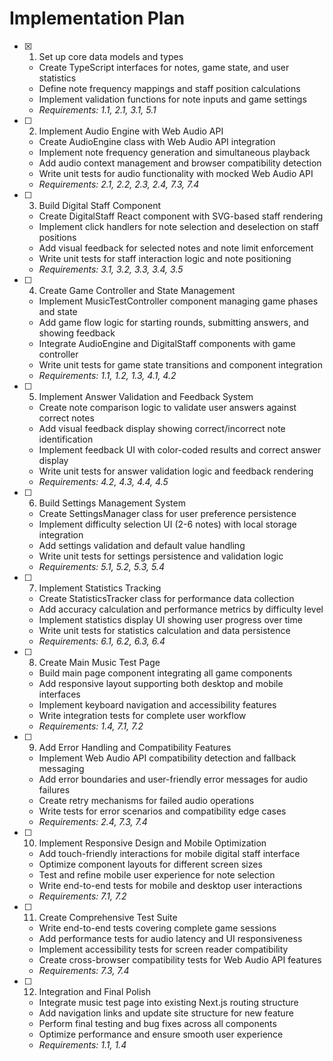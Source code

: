 # Implementation Plan

- [x] 1. Set up core data models and types
  - Create TypeScript interfaces for notes, game state, and user statistics
  - Define note frequency mappings and staff position calculations
  - Implement validation functions for note inputs and game settings
  - _Requirements: 1.1, 2.1, 3.1, 5.1_

- [ ] 2. Implement Audio Engine with Web Audio API
  - Create AudioEngine class with Web Audio API integration
  - Implement note frequency generation and simultaneous playback
  - Add audio context management and browser compatibility detection
  - Write unit tests for audio functionality with mocked Web Audio API
  - _Requirements: 2.1, 2.2, 2.3, 2.4, 7.3, 7.4_

- [ ] 3. Build Digital Staff Component
  - Create DigitalStaff React component with SVG-based staff rendering
  - Implement click handlers for note selection and deselection on staff positions
  - Add visual feedback for selected notes and note limit enforcement
  - Write unit tests for staff interaction logic and note positioning
  - _Requirements: 3.1, 3.2, 3.3, 3.4, 3.5_

- [ ] 4. Create Game Controller and State Management
  - Implement MusicTestController component managing game phases and state
  - Add game flow logic for starting rounds, submitting answers, and showing feedback
  - Integrate AudioEngine and DigitalStaff components with game controller
  - Write unit tests for game state transitions and component integration
  - _Requirements: 1.1, 1.2, 1.3, 4.1, 4.2_

- [ ] 5. Implement Answer Validation and Feedback System
  - Create note comparison logic to validate user answers against correct notes
  - Add visual feedback display showing correct/incorrect note identification
  - Implement feedback UI with color-coded results and correct answer display
  - Write unit tests for answer validation logic and feedback rendering
  - _Requirements: 4.2, 4.3, 4.4, 4.5_

- [ ] 6. Build Settings Management System
  - Create SettingsManager class for user preference persistence
  - Implement difficulty selection UI (2-6 notes) with local storage integration
  - Add settings validation and default value handling
  - Write unit tests for settings persistence and validation logic
  - _Requirements: 5.1, 5.2, 5.3, 5.4_

- [ ] 7. Implement Statistics Tracking
  - Create StatisticsTracker class for performance data collection
  - Add accuracy calculation and performance metrics by difficulty level
  - Implement statistics display UI showing user progress over time
  - Write unit tests for statistics calculation and data persistence
  - _Requirements: 6.1, 6.2, 6.3, 6.4_

- [ ] 8. Create Main Music Test Page
  - Build main page component integrating all game components
  - Add responsive layout supporting both desktop and mobile interfaces
  - Implement keyboard navigation and accessibility features
  - Write integration tests for complete user workflow
  - _Requirements: 1.4, 7.1, 7.2_

- [ ] 9. Add Error Handling and Compatibility Features
  - Implement Web Audio API compatibility detection and fallback messaging
  - Add error boundaries and user-friendly error messages for audio failures
  - Create retry mechanisms for failed audio operations
  - Write tests for error scenarios and compatibility edge cases
  - _Requirements: 2.4, 7.3, 7.4_

- [ ] 10. Implement Responsive Design and Mobile Optimization
  - Add touch-friendly interactions for mobile digital staff interface
  - Optimize component layouts for different screen sizes
  - Test and refine mobile user experience for note selection
  - Write end-to-end tests for mobile and desktop user interactions
  - _Requirements: 7.1, 7.2_

- [ ] 11. Create Comprehensive Test Suite
  - Write end-to-end tests covering complete game sessions
  - Add performance tests for audio latency and UI responsiveness
  - Implement accessibility tests for screen reader compatibility
  - Create cross-browser compatibility tests for Web Audio API features
  - _Requirements: 7.3, 7.4_

- [ ] 12. Integration and Final Polish
  - Integrate music test page into existing Next.js routing structure
  - Add navigation links and update site structure for new feature
  - Perform final testing and bug fixes across all components
  - Optimize performance and ensure smooth user experience
  - _Requirements: 1.1, 1.4_
